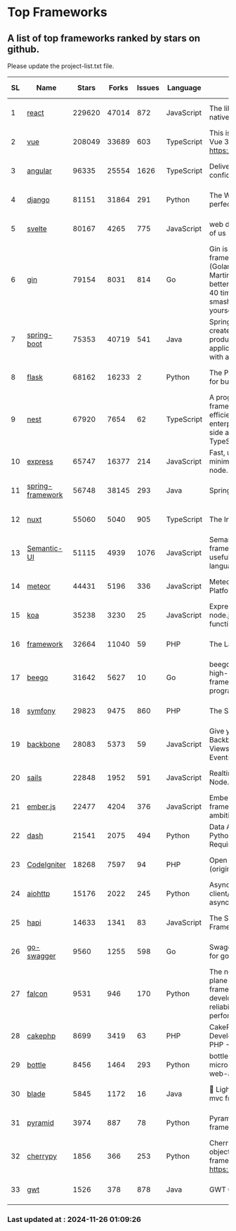 # Top Frameworks
## A list of top frameworks ranked by stars on github.  
Please update the project-list.txt file.

| SL| Name  | Stars| Forks| Issues | Language | Description | Last Commit |
| --| ------| -----| ---- | ------ | -------- | ----------- | ----------- |
| 1 | [react](https://github.com/facebook/react) | 229620 | 47014 | 872 | JavaScript | The library for web and native user interfaces. | 2024-11-25 04:32:11 |
| 2 | [vue](https://github.com/vuejs/vue) | 208049 | 33689 | 603 | TypeScript | This is the repo for Vue 2. For Vue 3, go to https://github.com/vuejs/core | 2024-10-10 07:24:14 |
| 3 | [angular](https://github.com/angular/angular) | 96335 | 25554 | 1626 | TypeScript | Deliver web apps with confidence 🚀 | 2024-11-25 21:22:47 |
| 4 | [django](https://github.com/django/django) | 81151 | 31864 | 291 | Python | The Web framework for perfectionists with deadlines. | 2024-11-20 12:23:18 |
| 5 | [svelte](https://github.com/sveltejs/svelte) | 80167 | 4265 | 775 | JavaScript | web development for the rest of us | 2024-11-25 23:16:53 |
| 6 | [gin](https://github.com/gin-gonic/gin) | 79154 | 8031 | 814 | Go | Gin is a HTTP web framework written in Go (Golang). It features a Martini-like API with much better performance -- up to 40 times faster. If you need smashing performance, get yourself some Gin. | 2024-11-15 15:54:06 |
| 7 | [spring-boot](https://github.com/spring-projects/spring-boot) | 75353 | 40719 | 541 | Java | Spring Boot helps you to create Spring-powered, production-grade applications and services with absolute minimum fuss. | 2024-11-22 15:46:38 |
| 8 | [flask](https://github.com/pallets/flask) | 68162 | 16233 | 2 | Python | The Python micro framework for building web applications. | 2024-11-24 01:54:29 |
| 9 | [nest](https://github.com/nestjs/nest) | 67920 | 7654 | 62 | TypeScript | A progressive Node.js framework for building efficient, scalable, and enterprise-grade server-side applications with TypeScript/JavaScript 🚀 | 2024-11-25 14:34:51 |
| 10 | [express](https://github.com/expressjs/express) | 65747 | 16377 | 214 | JavaScript | Fast, unopinionated, minimalist web framework for node. | 2024-11-20 19:40:39 |
| 11 | [spring-framework](https://github.com/spring-projects/spring-framework) | 56748 | 38145 | 293 | Java | Spring Framework | 2024-11-24 13:28:25 |
| 12 | [nuxt](https://github.com/nuxt/nuxt) | 55060 | 5040 | 905 | TypeScript | The Intuitive Vue Framework. | 2024-11-25 15:26:29 |
| 13 | [Semantic-UI](https://github.com/Semantic-Org/Semantic-UI) | 51115 | 4939 | 1076 | JavaScript | Semantic is a UI component framework based around useful principles from natural language. | 2023-01-11 17:05:32 |
| 14 | [meteor](https://github.com/meteor/meteor) | 44431 | 5196 | 336 | JavaScript | Meteor, the JavaScript App Platform | 2024-11-22 12:08:15 |
| 15 | [koa](https://github.com/koajs/koa) | 35238 | 3230 | 25 | JavaScript | Expressive middleware for node.js using ES2017 async functions | 2024-11-04 05:08:13 |
| 16 | [framework](https://github.com/laravel/framework) | 32664 | 11040 | 59 | PHP | The Laravel Framework. | 2024-11-25 22:45:26 |
| 17 | [beego](https://github.com/beego/beego) | 31642 | 5627 | 10 | Go | beego is an open-source, high-performance web framework for the Go programming language. | 2024-11-20 14:03:38 |
| 18 | [symfony](https://github.com/symfony/symfony) | 29823 | 9475 | 860 | PHP | The Symfony PHP framework | 2024-11-25 15:45:07 |
| 19 | [backbone](https://github.com/jashkenas/backbone) | 28083 | 5373 | 59 | JavaScript | Give your JS App some Backbone with Models, Views, Collections, and Events | 2024-09-02 12:55:04 |
| 20 | [sails](https://github.com/balderdashy/sails) | 22848 | 1952 | 591 | JavaScript | Realtime MVC Framework for Node.js | 2024-11-08 16:04:38 |
| 21 | [ember.js](https://github.com/emberjs/ember.js) | 22477 | 4204 | 376 | JavaScript | Ember.js - A JavaScript framework for creating ambitious web applications | 2024-11-25 16:45:48 |
| 22 | [dash](https://github.com/plotly/dash) | 21541 | 2075 | 494 | Python | Data Apps & Dashboards for Python. No JavaScript Required. | 2024-11-22 19:31:52 |
| 23 | [CodeIgniter](https://github.com/bcit-ci/CodeIgniter) | 18268 | 7597 | 94 | PHP | Open Source PHP Framework (originally from EllisLab) | 2024-03-20 03:51:42 |
| 24 | [aiohttp](https://github.com/aio-libs/aiohttp) | 15176 | 2022 | 245 | Python | Asynchronous HTTP client/server framework for asyncio and Python | 2024-11-25 22:24:56 |
| 25 | [hapi](https://github.com/hapijs/hapi) | 14633 | 1341 | 83 | JavaScript | The Simple, Secure Framework Developers Trust | 2024-10-24 22:10:55 |
| 26 | [go-swagger](https://github.com/go-swagger/go-swagger) | 9560 | 1255 | 598 | Go | Swagger 2.0 implementation for go | 2024-11-07 04:05:23 |
| 27 | [falcon](https://github.com/falconry/falcon) | 9531 | 946 | 170 | Python | The no-magic web data plane API and microservices framework for Python developers, with a focus on reliability, correctness, and performance at scale. | 2024-11-20 11:35:04 |
| 28 | [cakephp](https://github.com/cakephp/cakephp) | 8699 | 3419 | 63 | PHP | CakePHP: The Rapid Development Framework for PHP - Official Repository | 2024-11-22 15:51:43 |
| 29 | [bottle](https://github.com/bottlepy/bottle) | 8456 | 1464 | 293 | Python | bottle.py is a fast and simple micro-framework for python web-applications. | 2024-11-18 16:25:01 |
| 30 | [blade](https://github.com/lets-blade/blade) | 5845 | 1172 | 16 | Java | :rocket: Lightning fast and elegant mvc framework for Java8 | 2024-11-17 05:14:06 |
| 31 | [pyramid](https://github.com/Pylons/pyramid) | 3974 | 887 | 78 | Python | Pyramid - A Python web framework | 2024-06-10 16:09:42 |
| 32 | [cherrypy](https://github.com/cherrypy/cherrypy) | 1856 | 366 | 253 | Python | CherryPy is a pythonic, object-oriented HTTP framework.      https://cherrypy.dev | 2024-10-31 00:00:39 |
| 33 | [gwt](https://github.com/gwtproject/gwt) | 1526 | 378 | 878 | Java | GWT Open Source Project | 2024-11-07 15:22:31 |

### Last updated at : 2024-11-26 01:09:26
